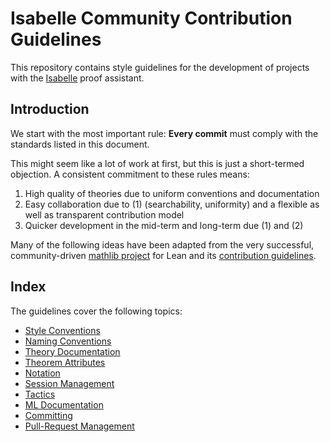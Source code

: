 # Isabelle Community Contribution Guidelines
This repository contains style guidelines for the development of projects with the [Isabelle](https://isabelle.in.tum.de) proof assistant.

## Introduction
We start with the most important rule: **Every commit** must comply with the standards listed in this document.

This might seem like a lot of work at first, but this is just a short-termed objection. A consistent commitment to these rules means:
1. High quality of theories due to uniform conventions and documentation
2. Easy collaboration due to (1) (searchability, uniformity) and a flexible as well as transparent contribution model
3. Quicker development in the mid-term and long-term due (1) and (2)

Many of the following ideas have been adapted from the very successful, community-driven [mathlib project](https://github.com/leanprover-community/mathlib/) for Lean
and its [contribution guidelines](https://github.com/leanprover-community/mathlib//blob/master/docs/contribute/).

## Index
The guidelines cover the following topics:
- [Style Conventions](style.md)
- [Naming Conventions](naming.md)
- [Theory Documentation](theory_documentation.md)
- [Theorem Attributes](rule_attributes.md)
- [Notation](notation.md)
- [Session Management](sessions.md)
- [Tactics](tactics.md)
- [ML Documentation](ml_documentation.md)
- [Committing](commits.md)
- [Pull-Request Management](pull_requests.md)